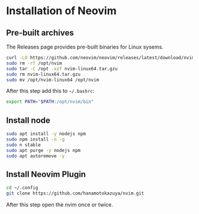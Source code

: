 # Installation of Neovim

## Pre-built archives

The Releases page provides pre-built binaries for Linux sysems.

```bash
curl -LO https://github.com/neovim/neovim/releases/latest/download/nvim-linux64.tar.gz
sudo rm -rf /opt/nvim
sudo tar -C /opt -xzf nvim-linux64.tar.gzu
sudo rm nvim-linux64.tar.gzu
sudo mv /opt/nvim-linux64 /opt/nvim
```

After this step add this to `~/.bashrc`:

```bash
export PATH="$PATH:/opt/nvim/bin"
```

## Install node

```bash
sudo apt install -y nodejs npm
sudo npm install -n -g
sudo n stable
sudo apt purge -y nodejs npm
sudo apt autoremove -y
```

## Install Neovim Plugin

```bash
cd ~/.config
git clone https://github.com/hanamotokazuya/nvim.git
```

After this step open the nvim once or twice.
